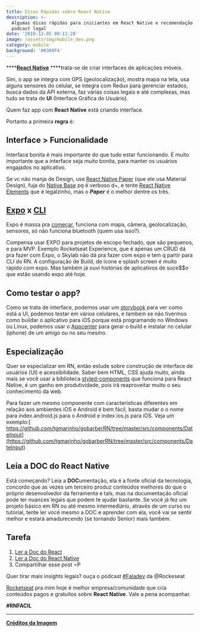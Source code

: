 ```yaml
---
title: Dicas Rápidas sobre React Native
description: >-
  Algumas dicas rápidas para iniciantes em React Native e recomendação de um
  podcast legal
date: '2019-12-05 09:11:28'
image: /assets/img/mobile_dev.png
category: mobile
background: '#03A9F4'
---
```

****[**React Native**](https://facebook.github.io/react-native/) ****trata-se de criar interfaces de aplicações móveis.

Sim, o app se integra com GPS (geolocalização),  mostra mapa na tela, usa alguns sensores do celular, se integra com Redux para gerenciar estados, busca dados da API externa, faz várias coisas legais e até complexas, mas tudo se trata de **UI** (Interface Gráfica do Usuário).

Quem faz app com **React Native** está criando interface.

Portanto a primeira **regra** é:

## Interface > Funcionalidade

Interface bonita é mais importante do que tudo estar funcionando. É muito importante que a interface seja muito bonita, para manter os usuários engajados no aplicativo.

Se vc não manja de Design, use [React Native Paper](https://github.com/callstack/react-native-paper) (que ele usa Material Design), fuja do [Native Base](https://nativebase.io/)  pq é verboso d+,  e tente [React Native Elements](https://react-native-elements.github.io/react-native-elements/) que é legalzinho, mas o _**Paper**_ é o melhor dentre os três.

## ****[**Expo**](https://expo.io/) **x** [**CLI** ](https://facebook.github.io/react-native/docs/getting-started)****

Expo é massa pra [começar](https://blog.rocketseat.com.br/expo-react-native/), funciona com mapa, câmera, geolocalização, sensores, só não funciona bluetooth (quem usa isso?).

Compensa usar EXPO para projetos de escopo fechado, que são pequenos, e para MVP. Exemplo Rocketseat Experience, que é apenas um CRUD dá pra fazer com Expo, o Skylab não dá pra fazer com expo e tem q partir para CLI do RN. A configuração de Build, de ícone e splash screen é muito rápido com expo. Mas também já ouvi histórias de aplicativos de suce$$o que estão usando expo até hoje.



## Como testar o app?

Como se trata de interface, podemos usar um [storybook](https://storybook.js.org/) para ver como está a UI, podemos testar em vários celulares, e também se não tivermos como buildar o aplicativo para iOS porque está programando no Windows ou Linux, podemos usar o [Appcenter](https://appcenter.ms/apps) para gerar o build e instalar no celular (iphone) de um amigo ou no seu mesmo.



## **Especialização**



Quer se especializar em RN, então estude sobre construção de interface de usuários (UI) e acessibilidade. Saber bem HTML, CSS ajuda muito, ainda mais se você usar a biblioteca [styled-components](https://www.styled-components.com/) que funciona para React Native, é um ganho em produtividade, pois irá reaproveitar muito o seu conhecimento da web.

Para fazer um mesmo componente com características diferentes em relação aos ambientes iOS e Android é bem fácil, basta mudar o o nome para index.android.js para o Android e index.ios.js para iOS. Veja um exemplo:[ https://github.com/tgmarinho/gobarberRN/tree/master/src/components/DateInput](https://github.com/tgmarinho/gobarberRN/tree/master/src/components/DateInput)





## Leia a DOC do React Native

Está começando? Leia a **DOC**umentação, ela é a fonte oficial da tecnologia, concordo que as vezes um terceiro produz conteúdos melhores do que o próprio desenvolvedor da ferramenta e tals, mas na documentação oficial pode ter nuances legais que podem te ajudar bastante. Se você já fez um projeto básico em RN ou até mesmo intermediário, através de um curso ou tutorial, tente ler você mesmo a DOC e aprender com ela, você vai se sentir melhor e estará amadurecendo (se tornando Senior) mais também.



## Tarefa

1. [Ler a Doc do React](https://pt-br.reactjs.org/docs/getting-started.html)
2. [Ler a Doc do React Native](https://facebook.github.io/react-native/)
3. Compartilhar esse post =P



Quer tirar mais insights legais? ouça o podcast [\#Faladev](https://www.youtube.com/watch?v=fO9RetLv8gs) da @Rockeseat

[Rocketseat](https://rocketseat.com.br/) pra mim hoje é melhor empresa/comunidade que cria conteúdos pagos e gratuitos sobre **React Native**. Vale a pena acompanhar. 



**\#RNFACIL**

****

****[**Créditos da Imagem**](https://miro.medium.com/max/1000/1*MzlHsDKB_w3bljP6AS07Vg.jpeg)****
